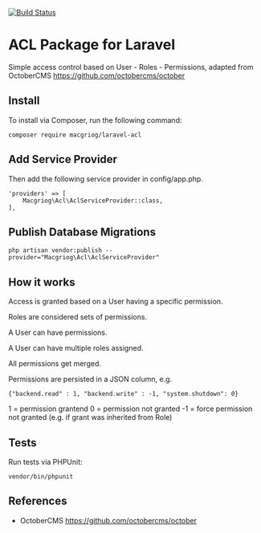 [![Build Status](https://travis-ci.org/macghriogair/laravel-acl.svg?branch=master)](https://travis-ci.org/macghriogair/laravel-acl)


# ACL Package for Laravel

Simple access control based on User - Roles - Permissions, adapted from OctoberCMS https://github.com/octobercms/october

## Install

To install via Composer, run the following command:

    composer require macgriog/laravel-acl

## Add Service Provider

Then add the following service provider in config/app.php.

    'providers' => [
        Macgriog\Acl\AclServiceProvider::class,
    ],

## Publish Database Migrations

    php artisan vendor:publish --provider="Macgriog\Acl\AclServiceProvider"


## How it works

Access is granted based on a User having a specific permission.

Roles are considered sets of permissions.

A User can have permissions.

A User can have multiple roles assigned.

All permissions get merged.


Permissions are persisted in a JSON column, e.g.

    {"backend.read" : 1, "backend.write" : -1, "system.shutdown": 0}

1 = permission grantend
0 = permission not granted
-1 = force permission not granted (e.g. if grant was inherited from Role)


## Tests

Run tests via PHPUnit:

    vendor/bin/phpunit


## References

* OctoberCMS https://github.com/octobercms/october
